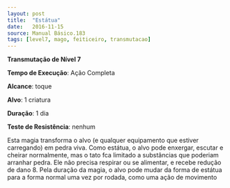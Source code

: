 ```yaml
---
layout: post
title:  "Estátua"
date:   2016-11-15
source: Manual Básico.183
tags: [level7, mago, feiticeiro, transmutacao]
---
```


**Transmutação de Nível 7**

**Tempo de Execução**: Ação Completa

**Alcance**: toque

**Alvo**: 1 criatura

**Duração**: 1 dia

**Teste de Resistência**: nenhum

Esta magia transforma o alvo (e qualquer equipamento que estiver carregando) em pedra viva. Como estátua, o alvo pode enxergar, escutar e cheirar normalmente, mas o tato fca limitado a substâncias que poderiam arranhar pedra. Ele não precisa respirar ou se alimentar, e recebe redução de dano 8.
Pela duração da magia, o alvo pode mudar da forma de estátua para a forma normal uma vez por rodada, como uma ação de movimento